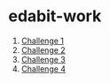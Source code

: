 # edabit-work

1. [Challenge 1](src/Challenge1.linq)
2. [Challenge 2](src/Challenge2.linq)
3. [Challenge 3](src/Challenge3.linq)
4. [Challenge 4](src/Challenge4.linq)

